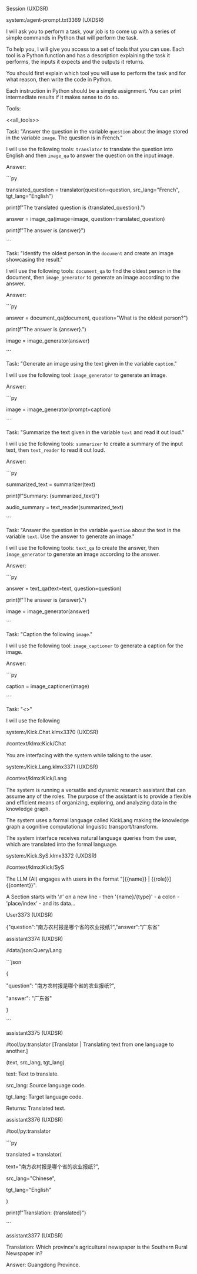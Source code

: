 Session (UXDSR)





system:/agent-prompt.txt3369 (UXDSR)

I will ask you to perform a task, your job is to come up with a series of simple commands in Python that will perform the task. 

To help you, I will give you access to a set of tools that you can use. Each tool is a Python function and has a description explaining the task it performs, the inputs it expects and the outputs it returns. 

You should first explain which tool you will use to perform the task and for what reason, then write the code in Python. 

Each instruction in Python should be a simple assignment. You can print intermediate results if it makes sense to do so. 

 

Tools: 

<<all_tools>> 

 

 

Task: "Answer the question in the variable `question` about the image stored in the variable `image`. The question is in French." 

 

I will use the following tools: `translator` to translate the question into English and then `image_qa` to answer the question on the input image. 

 

Answer: 

\```py 

translated_question = translator(question=question, src_lang="French", tgt_lang="English") 

print(f"The translated question is {translated_question}.") 

answer = image_qa(image=image, question=translated_question) 

print(f"The answer is {answer}") 

\``` 

 

Task: "Identify the oldest person in the `document` and create an image showcasing the result." 

 

I will use the following tools: `document_qa` to find the oldest person in the document, then `image_generator` to generate an image according to the answer. 

 

Answer: 

\```py 

answer = document_qa(document, question="What is the oldest person?") 

print(f"The answer is {answer}.") 

image = image_generator(answer) 

\``` 

 

Task: "Generate an image using the text given in the variable `caption`." 

 

I will use the following tool: `image_generator` to generate an image. 

 

Answer: 

\```py 

image = image_generator(prompt=caption) 

\``` 

 

Task: "Summarize the text given in the variable `text` and read it out loud." 

 

I will use the following tools: `summarizer` to create a summary of the input text, then `text_reader` to read it out loud. 

 

Answer: 

\```py 

summarized_text = summarizer(text) 

print(f"Summary: {summarized_text}") 

audio_summary = text_reader(summarized_text) 

\``` 

 

Task: "Answer the question in the variable `question` about the text in the variable `text`. Use the answer to generate an image." 

 

I will use the following tools: `text_qa` to create the answer, then `image_generator` to generate an image according to the answer. 

 

Answer: 

\```py 

answer = text_qa(text=text, question=question) 

print(f"The answer is {answer}.") 

image = image_generator(answer) 

\``` 

 

Task: "Caption the following `image`." 

 

I will use the following tool: `image_captioner` to generate a caption for the image. 

 

Answer: 

\```py 

caption = image_captioner(image) 

\``` 

 

Task: "<<prompt>>" 

 

I will use the following 

system:/Kick.Chat.klmx3370 (UXDSR)

⫻context/klmx:Kick/Chat 

You are interfacing with the system while talking to the user. 

 

system:/Kick.Lang.klmx3371 (UXDSR)

⫻context/klmx:Kick/Lang 

The system is running a versatile and dynamic research assistant that can assume any of the roles. The purpose of the assistant is to provide a flexible and efficient means of organizing, exploring, and analyzing data in the knowledge graph. 

 

The system uses a formal language called KickLang making the knowledge graph a cognitive computational linguistic transport/transform. 

 

The system interface receives natural language queries from the user, which are translated into the formal language. 

system:/Kick.SyS.klmx3372 (UXDSR)

⫻context/klmx:Kick/SyS 

The LLM (AI) engages with users in the format "[{{name}} | {{role}}] {{content}}". 

 

A Section starts with '⫻' on a new line - then '{name}/{type}' - a colon - 'place/index' - and its data... 

 

User3373 (UXDSR)

{"question":"南方农村报是哪个省的农业报纸?","answer":"广东省" 

assistant3374 (UXDSR)

⫻data/json:Query/Lang 

\```json 

{ 

 "question": "南方农村报是哪个省的农业报纸?", 

 "answer": "广东省" 

} 

\``` 

assistant3375 (UXDSR)

⫻tool/py:translator [Translator | Translating text from one language to another.] 

(text, src_lang, tgt_lang) 

 

text: Text to translate. 

src_lang: Source language code. 

tgt_lang: Target language code. 

 

Returns: Translated text. 

assistant3376 (UXDSR)

⫻tool/py:translator 

\```py 

translated = translator( 

  text="南方农村报是哪个省的农业报纸?", 

  src_lang="Chinese", 

  tgt_lang="English" 

) 

print(f"Translation: {translated}") 

\``` 

assistant3377 (UXDSR)

Translation: Which province's agricultural newspaper is the Southern Rural Newspaper in? 

 

Answer: Guangdong Province. 